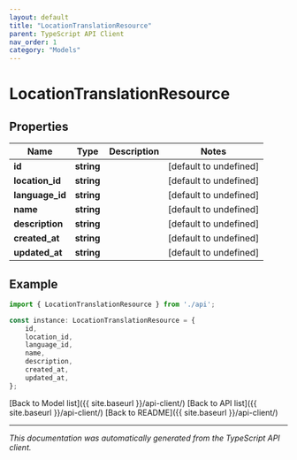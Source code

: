 ```yaml
---
layout: default
title: "LocationTranslationResource"
parent: TypeScript API Client
nav_order: 1
category: "Models"
---
```


# LocationTranslationResource


## Properties

Name | Type | Description | Notes
------------ | ------------- | ------------- | -------------
**id** | **string** |  | [default to undefined]
**location_id** | **string** |  | [default to undefined]
**language_id** | **string** |  | [default to undefined]
**name** | **string** |  | [default to undefined]
**description** | **string** |  | [default to undefined]
**created_at** | **string** |  | [default to undefined]
**updated_at** | **string** |  | [default to undefined]

## Example

```typescript
import { LocationTranslationResource } from './api';

const instance: LocationTranslationResource = {
    id,
    location_id,
    language_id,
    name,
    description,
    created_at,
    updated_at,
};
```

[Back to Model list]({{ site.baseurl }}/api-client/) [Back to API list]({{ site.baseurl }}/api-client/) [Back to README]({{ site.baseurl }}/api-client/)


---

*This documentation was automatically generated from the TypeScript API client.*
